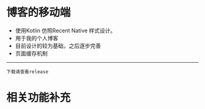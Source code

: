 # 博客的移动端

* 使用Kotlin 仿照Recent Native 样式设计。
* 用于我的个人博客
* 目前设计的较为基础，之后逐步完善
* 页面缓存机制

----
    下载请查看release

# 相关功能补充

